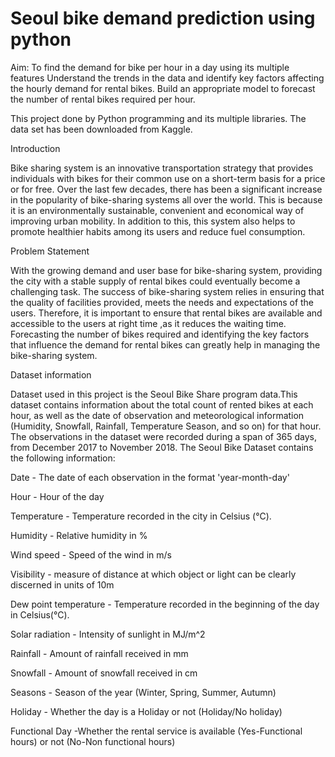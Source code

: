 # Seoul bike demand prediction using python


Aim: To find the demand for bike per hour in a day using its multiple features
Understand the trends in the data and identify key factors affecting the hourly demand for rental bikes.
Build an appropriate model to forecast the number of rental bikes required per hour.

This project done by Python programming and its multiple libraries.
The data set has been downloaded from Kaggle.

Introduction

Bike sharing system is an innovative transportation strategy that provides individuals with bikes for their common use on a short-term basis for a price or for free. Over the last few decades, there has been a significant increase in the popularity of bike-sharing systems all over the world. This is because it is an environmentally sustainable, convenient and economical way of improving urban mobility. In addition to this, this system also helps to promote healthier habits among its users and reduce fuel consumption.

Problem Statement

With the growing demand and user base for bike-sharing system, providing the city with a stable supply of rental bikes could eventually become a challenging task. The success of bike-sharing system relies in ensuring that the quality of facilities provided, meets the needs and expectations of the users. Therefore, it is important to ensure that rental bikes are available and accessible to the users at right time ,as it reduces the waiting time. Forecasting the number of bikes required and identifying the key factors that influence the demand for rental bikes can greatly help in managing the bike-sharing system.

Dataset information

Dataset used in this project is the Seoul Bike Share program data.This dataset contains information about the total count of rented bikes at each hour,
as well as the date of observation and meteorological information (Humidity, Snowfall, Rainfall, Temperature Season, and so on) for that hour.
The observations in the dataset were recorded during a span of 365 days, from December 2017 to November 2018.
The Seoul Bike Dataset contains the following information:

Date - The date of each observation in the format 'year-month-day'

Hour - Hour of the day

Temperature - Temperature recorded in the city in Celsius (°C).

Humidity - Relative humidity in %

Wind speed - Speed of the wind in m/s

Visibility - measure of distance at which object or light can be clearly discerned in units of 10m

Dew point temperature - Temperature recorded in the beginning of the day in Celsius(°C).

Solar radiation - Intensity of sunlight in MJ/m^2

Rainfall - Amount of rainfall received in mm

Snowfall - Amount of snowfall received in cm

Seasons - Season of the year (Winter, Spring, Summer, Autumn)

Holiday - Whether the day is a Holiday or not (Holiday/No holiday)

Functional Day -Whether the rental service is available (Yes-Functional hours) or not (No-Non functional hours)

